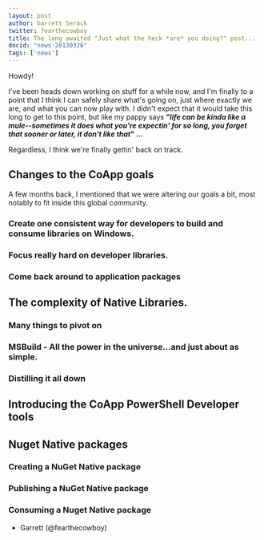 ```yaml
---
layout: post
author: Garrett Serack 
twitter: fearthecowboy
title: The long awaited "Just what the heck *are* you doing?" post...
docid: "news:20130326"
tags: ['news']
---
```

Howdy!

I've been heads down working on stuff for a while now, and I'm finally to a point that I think I can safely share what's going on, just where exactly we are, and what you can now play with. I didn't expect that it would take this long to get to this point, but like my pappy says <b>"<i>life can be kinda like a mule--sometimes it does what you're expectin' for so long, you forget that sooner or later, it don't like that</i>" ... </b> 

Regardless, I think we're finally gettin' back on track.  

## Changes to the CoApp goals
A few months back, I mentioned that we were altering our goals a bit, most notably to fit inside this global community.

### Create one consistent way for developers to build and consume libraries on Windows.

### Focus really hard on developer libraries.

### Come back around to application packages 

## The complexity of Native Libraries.

### Many things to pivot on

### MSBuild - All the power in the universe...and just about as simple. 

### Distilling it all down

## Introducing the CoApp PowerShell Developer tools


## Nuget Native packages 

### Creating a NuGet Native package

### Publishing a NuGet Native package

### Consuming a Nuget Native package

- Garrett (@fearthecowboy)
